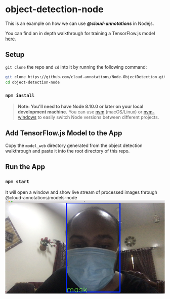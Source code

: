 # object-detection-node
This is an example on how we can use ***@cloud-annotations*** in Nodejs.

You can find an in depth walkthrough for training a TensorFlow.js model [here](https://github.com/cloud-annotations/training/).

## Setup
`git clone` the repo and `cd` into it by running the following command:

```bash
git clone https://github.com/cloud-annotations/Node-ObjectDetection.git
cd object-detection-node
```

### `npm install`

> **Note: You’ll need to have Node 8.10.0 or later on your local development machine.** You can use [nvm](https://github.com/creationix/nvm#installation) (macOS/Linux) or [nvm-windows](https://github.com/coreybutler/nvm-windows#node-version-manager-nvm-for-windows) to easily switch Node versions between different projects.

## Add TensorFlow.js Model to the App
Copy the `model_web` directory generated from the object detection walkthrough and paste it into the root directory of this repo.

## Run the App
### `npm start`

It will open a window and show live stream of processed images through @cloud-annotations/models-node
![alt text](images/1.png)
